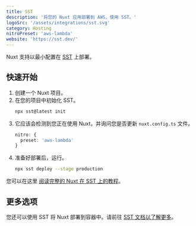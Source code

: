 ```yaml
---
title: SST
description: '将您的 Nuxt 应用部署到 AWS，使用 SST。'
logoSrc: '/assets/integrations/sst.svg'
category: Hosting
nitroPreset: 'aws-lambda'
website: 'https://sst.dev/'
---
```


Nuxt 支持以最小配置在 [SST](https://sst.dev/) 上部署。

## 快速开始

1. 创建一个 Nuxt 项目。
2. 在您的项目中初始化 SST。
   ```bash
   npx sst@latest init
   ```
3. 它应该会检测到您正在使用 Nuxt，并询问您是否更新 `nuxt.config.ts` 文件。
   ```ts
   nitro: {
     preset: 'aws-lambda'
   }
   ```
4. 准备好部署后，运行。
   ```bash
   npx sst deploy --stage production
   ```

您可以在这里 [阅读完整的 Nuxt 在 SST 上的教程](https://sst.dev/docs/start/aws/nuxt)。

## 更多选项

您还可以使用 SST 将 Nuxt 部署到容器中。请前往 [SST 文档以了解更多](https://sst.dev/docs/start/aws/nuxt)。
